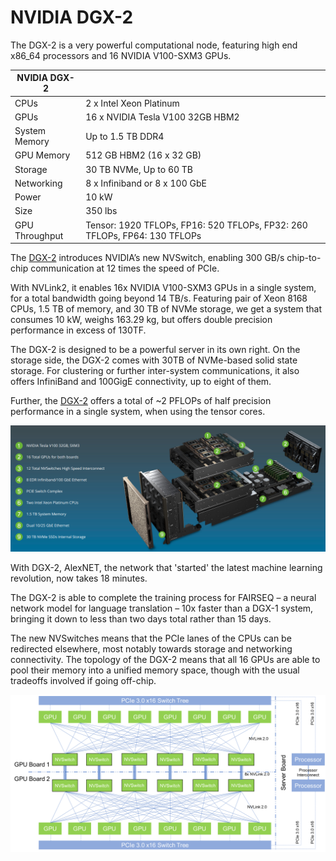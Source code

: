 # NVIDIA DGX-2

The DGX-2 is a very powerful computational node, featuring high end x86_64 processors and 16 NVIDIA V100-SXM3 GPUs.

| NVIDIA DGX-2  | |
| --- | --- |
| CPUs | 2 x Intel Xeon Platinum |
| GPUs | 16 x NVIDIA Tesla V100 32GB HBM2 |
| System Memory | Up to 1.5 TB DDR4 |
| GPU Memory | 512 GB HBM2 (16 x 32 GB)	|
| Storage | 30 TB NVMe, Up to 60 TB |
| Networking | 8 x Infiniband or 8 x 100 GbE |
| Power | 10 kW	|
| Size | 350 lbs |
| GPU Throughput | Tensor: 1920 TFLOPs, FP16: 520 TFLOPs, FP32: 260 TFLOPs, FP64: 130 TFLOPs |

The [DGX-2][a] introduces NVIDIA’s new NVSwitch, enabling 300 GB/s chip-to-chip communication at 12 times the speed of PCIe.

With NVLink2, it enables 16x NVIDIA V100-SXM3 GPUs in a single system, for a total bandwidth going beyond 14 TB/s.
Featuring pair of Xeon 8168 CPUs, 1.5 TB of memory, and 30 TB of NVMe storage,
we get a system that consumes 10 kW, weighs 163.29 kg, but offers double precision performance in excess of 130TF.

The DGX-2 is designed to be a powerful server in its own right.
On the storage side, the DGX-2 comes with 30TB of NVMe-based solid state storage.
For clustering or further inter-system communications, it also offers InfiniBand and 100GigE connectivity, up to eight of them.

Further, the [DGX-2][b] offers  a total of ~2 PFLOPs of half precision performance in a single system, when using the tensor cores.

![](../img/dgx1.png)

With DGX-2, AlexNET, the network that 'started' the latest machine learning revolution, now takes 18 minutes.

The DGX-2 is able to complete the training process
for FAIRSEQ – a neural network model for language translation – 10x faster than a DGX-1 system,
bringing it down to less than two days total rather than 15 days.

The new NVSwitches means that the PCIe lanes of the CPUs can be redirected elsewhere, most notably towards storage and networking connectivity.
The topology of the DGX-2 means that all 16 GPUs are able to pool their memory into a unified memory space,
though with the usual tradeoffs involved if going off-chip.

![](../img/dgx2-nvlink.png)

[a]: https://www.nvidia.com/content/dam/en-zz/es_em/Solutions/Data-Center/dgx-2/nvidia-dgx-2-datasheet.pdf
[b]: https://www.youtube.com/embed/OTOGw0BRqK0
